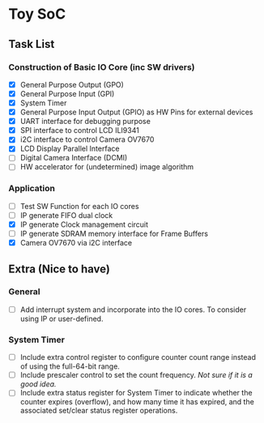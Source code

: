 # Toy SoC


## Task List

### Construction of Basic IO Core (inc SW drivers)

- [x] General Purpose Output (GPO)
- [x] General Purpose Input (GPI)
- [x] System Timer
- [x] General Purpose Input Output (GPIO) as HW Pins for external devices
- [x] UART interface for debugging purpose
- [x] SPI interface to control LCD ILI9341
- [x] i2C interface to control Camera OV7670
- [x] LCD Display Parallel Interface
- [ ] Digital Camera Interface (DCMI)
- [ ] HW accelerator for (undetermined) image algorithm

### Application

- [ ] Test SW Function for each IO cores
- [ ] IP generate FIFO dual clock
- [x] IP generate Clock management circuit
- [ ] IP generate SDRAM memory interface for Frame Buffers
- [x] Camera OV7670 via i2C interface

## Extra (Nice to have)

### General 

- [ ] Add interrupt system and incorporate into the IO cores. To consider using IP or user-defined.

### System Timer

- [ ] Include extra control register to configure counter count range instead of using the full-64-bit range.
- [ ] Include prescaler control to set the count frequency. *Not sure if it is a good idea.*
- [ ] Include extra status register for System Timer to indicate whether the counter expires (overflow), and how many time it has expired, and the associated set/clear status register operations.
